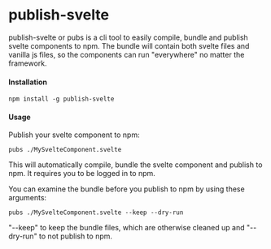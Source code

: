 # publish-svelte
publish-svelte or pubs is a cli tool to easily compile, bundle and publish svelte components to npm. 
The bundle will contain both svelte files and vanilla js files, so the components can run "everywhere" no matter the framework. 

#### Installation 
```text
npm install -g publish-svelte
``` 

#### Usage
Publish your svelte component to npm:

```text
pubs ./MySvelteComponent.svelte
```

This will automatically compile, bundle the svelte component and publish to npm. It requires you to be logged in to npm.

You can examine the bundle before you publish to npm by using these arguments:
```text
pubs ./MySvelteComponent.svelte --keep --dry-run
```
"--keep" to keep the bundle files, which are otherwise cleaned up and "--dry-run" to not publish to npm.
